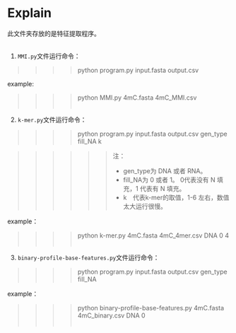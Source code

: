 # Explain
此文件夹存放的是特征提取程序。<br><br>
1. `MMI.py`文件运行命令：<br>
>>>>python program.py input.fasta output.csv<br>
        
example: <br>
>>>>python MMI.py 4mC.fasta 4mC_MMI.csv<br><br>

2. `k-mer.py`文件运行命令：<br>
>>>>python program.py input.fasta output.csv gen_type fill_NA k<br>
        
>>>>>>注：<br>
>>>>>>* gen_type为 DNA 或者 RNA。<br>
>>>>>>* fill_NA为 0 或者 1。 0代表没有 N 填充，1 代表有 N 填充。<br>
>>>>>>* k　代表k-mer的取值，1-6 左右，数值太大运行很慢。<br>

example：<br>
>>>>python k-mer.py 4mC.fasta 4mC_4mer.csv DNA 0 4<br><br>
        
3. `binary-profile-base-features.py`文件运行命令：<br>
>>>>python program.py input.fasta output.csv gen_type fill_NA<br>

example：<br>
>>>>python binary-profile-base-features.py 4mC.fasta 4mC_binary.csv DNA 0<br><br>

    　
